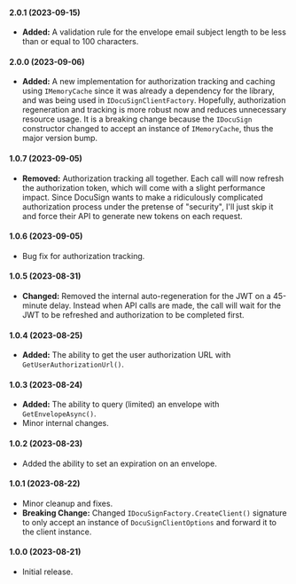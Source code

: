 #### 2.0.1 (2023-09-15)

- **Added:** A validation rule for the envelope email subject length to be less than or equal to 100 characters.

#### 2.0.0 (2023-09-06)

- **Added:** A new implementation for authorization tracking and caching using `IMemoryCache` since it was already a dependency for the library, and was being used in `IDocuSignClientFactory`. Hopefully, authorization regeneration and tracking is more robust now and reduces unnecessary resource usage. It is a breaking change because the `IDocuSign` constructor changed to accept an instance of `IMemoryCache`, thus the major version bump.

#### 1.0.7 (2023-09-05)

- **Removed:** Authorization tracking all together. Each call will now refresh the authorization token, which will come with a slight performance impact. Since DocuSign wants to make a ridiculously complicated authorization process under the pretense of "security", I'll just skip it and force their API to generate new tokens on each request.

#### 1.0.6 (2023-09-05)

- Bug fix for authorization tracking.

#### 1.0.5 (2023-08-31)

- **Changed:** Removed the internal auto-regeneration for the JWT on a 45-minute delay. Instead when API calls are made, the call will wait for the JWT to be refreshed and authorization to be completed first.

#### 1.0.4 (2023-08-25)

- **Added:** The ability to get the user authorization URL with `GetUserAuthorizationUrl()`.

#### 1.0.3 (2023-08-24)

- **Added:** The ability to query (limited) an envelope with `GetEnvelopeAsync()`.
- Minor internal changes.

#### 1.0.2 (2023-08-23)

- Added the ability to set an expiration on an envelope.

#### 1.0.1 (2023-08-22)

- Minor cleanup and fixes.
- **Breaking Change:** Changed `IDocuSignFactory.CreateClient()` signature to only accept an instance of `DocuSignClientOptions` and forward it to the client instance.

#### 1.0.0 (2023-08-21)

- Initial release.